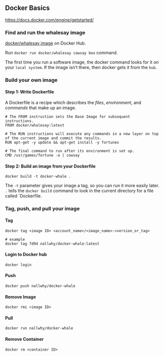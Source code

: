 ## Docker Basics

https://docs.docker.com/engine/getstarted/

### Find and run the whalesay image

[docker/whalesay image](https://hub.docker.com/r/docker/whalesay/) on Docker Hub.

Run `docker run docker/whalesay cowsay boo` command.

The first time you run a software image, the docker command looks for it on your `local system`. If the image isn’t there, then docker gets it from the `hub`.

### Build your own image

#### Step 1: Write Dockerfile

A Dockerfile is a recipe which describes the *files*, *environment*, and *commands* that make up an image.

```
# The FROM instruction sets the Base Image for subsequent instructions.
FROM docker/whalesay:latest

# The RUN instructions will execute any commands in a new layer on top of the current image and commit the results.
RUN apt-get -y update && apt-get install -y fortunes

# The final command to run after its environment is set up.
CMD /usr/games/fortune -a | cowsay
```

#### Step 2: Build an image from your Dockerfile

```
docker build -t docker-whale .
```
The `-t` parameter gives your image a tag, so you can run it more easily later.
`.` tells the `docker build` command to look in the current directory for a file called `Dockerfile.

### Tag, push, and pull your image

#### Tag

```
docker tag <image ID> <account_name>/<image_name>:<version_or_tag>

# example
docker tag 7d94 nallwhy/docker-whale:latest
```

#### Login to Docker hub

```
docker login
```

#### Push

```
docker push nallwhy/docker-whale
```

#### Remove Image

```
docker rmi <image ID>
```

#### Pull

```
docker run nallwhy/docker-whale
```

#### Remove Container

```
docker rm <container ID>
```
